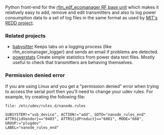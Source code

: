 Python front-end for the [rfm_edf_ecomanager RF base unit](/JackKelly/rfm_edf_ecomanager/) which 
makes it relatively easy to add, remove and edit transmitters and also to log power consumption data
to a set of log files in the same format as used by [MIT's REDD project](http://redd.csail.mit.edu/).

### Related projects

* [babysitter](/JackKelly/babysitter) Keeps tabs on a logging process (like rfm_ecomanager_logger) and sends an
email if problems are detected.
* [powerstats](/JackKelly/powerstats) Create simple statistics from power data text files.  Mostly useful to check 
that transmitters are behaving themselves.

### Permission denied error

If you are using Linux and you get a "permission denied" error when trying
to access the serial port then you'll need to change your udev rules.
For example, try creating the following file:

```file: /etc/udev/rules.d/nanode.rules```

```
SUBSYSTEM!="usb_device", ACTION!="add", GOTO="nanode_rules_end"
ATTRS{idVendor}=="0403", ATTRS{idProduct}=="6001", MODE="660", GROUP:="plugdev" 
LABEL="nanode_rules_end"
```